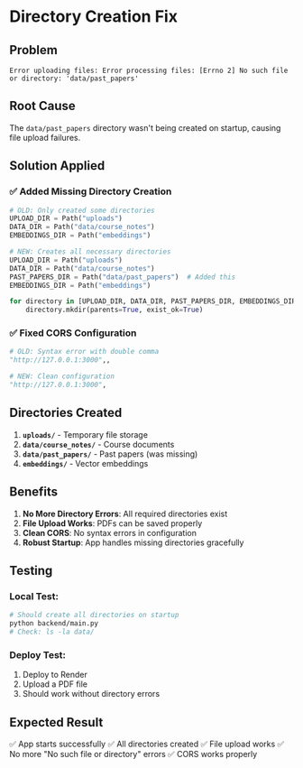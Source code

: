 # Directory Creation Fix

## Problem
```
Error uploading files: Error processing files: [Errno 2] No such file or directory: 'data/past_papers'
```

## Root Cause
The `data/past_papers` directory wasn't being created on startup, causing file upload failures.

## Solution Applied

### ✅ **Added Missing Directory Creation**
```python
# OLD: Only created some directories
UPLOAD_DIR = Path("uploads")
DATA_DIR = Path("data/course_notes")
EMBEDDINGS_DIR = Path("embeddings")

# NEW: Creates all necessary directories
UPLOAD_DIR = Path("uploads")
DATA_DIR = Path("data/course_notes")
PAST_PAPERS_DIR = Path("data/past_papers")  # Added this
EMBEDDINGS_DIR = Path("embeddings")

for directory in [UPLOAD_DIR, DATA_DIR, PAST_PAPERS_DIR, EMBEDDINGS_DIR]:
    directory.mkdir(parents=True, exist_ok=True)
```

### ✅ **Fixed CORS Configuration**
```python
# OLD: Syntax error with double comma
"http://127.0.0.1:3000",,

# NEW: Clean configuration
"http://127.0.0.1:3000",
```

## Directories Created

1. **`uploads/`** - Temporary file storage
2. **`data/course_notes/`** - Course documents
3. **`data/past_papers/`** - Past papers (was missing)
4. **`embeddings/`** - Vector embeddings

## Benefits

1. **No More Directory Errors**: All required directories exist
2. **File Upload Works**: PDFs can be saved properly
3. **Clean CORS**: No syntax errors in configuration
4. **Robust Startup**: App handles missing directories gracefully

## Testing

### Local Test:
```bash
# Should create all directories on startup
python backend/main.py
# Check: ls -la data/
```

### Deploy Test:
1. Deploy to Render
2. Upload a PDF file
3. Should work without directory errors

## Expected Result
✅ App starts successfully
✅ All directories created
✅ File upload works
✅ No more "No such file or directory" errors
✅ CORS works properly
